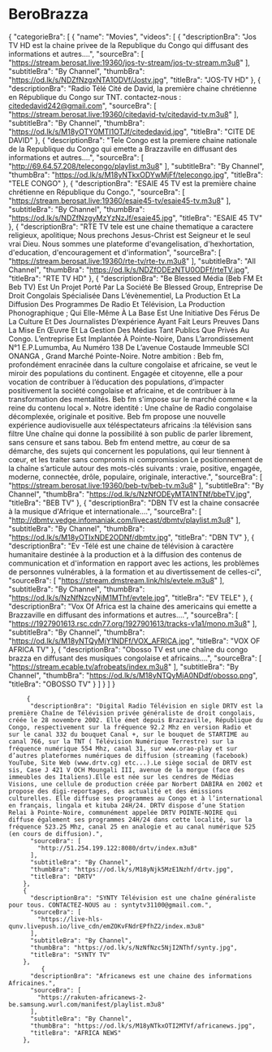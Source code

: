 # BeroBrazza
{
  "categorieBra": [
    {
      "name": "Movies",
      "videos": [
        {
          "descriptionBra": "Jos TV HD est la chaine privee de la Republique du Congo qui diffusant des informations et autres....",
          "sourceBra": [
            "https://stream.berosat.live:19360/jos-tv-stream/jos-tv-stream.m3u8"
          ],
          "subtitleBra": "By Channel",
          "thumbBra": "https://od.lk/s/NDZfNzgxNTA1ODVf/Jostv.jpg",
          "titleBra": "JOS-TV HD"
        },
        {
          "descriptionBra": "Radio Télé Cité de David, la première chaine chrétienne en République du Congo sur TNT. contactez-nous : citededavid242@gmail.com",
          "sourceBra": [
            "https://stream.berosat.live:19360/citedavid-tv/citedavid-tv.m3u8"
          ],
          "subtitleBra": "By Channel",
          "thumbBra": "https://od.lk/s/M18yOTY0MTI1OTJf/citededavid.jpg",
          "titleBra": "CITE DE DAVID"
        },
        {
          "descriptionBra": "Tele Congo est la premiere chaine nationale de la Republique du Congo qui emette a Brazzaville en diffusant des informations et autres....",
          "sourceBra": [
            "http://69.64.57.208/telecongo/playlist.m3u8"
          ],
          "subtitleBra": "By Channel",
          "thumbBra": "https://od.lk/s/M18yNTkxODYwMjFf/telecongo.jpg",
          "titleBra": "TELE CONGO"
        },
         {
          "descriptionBra": "ESAIE 45 TV est la première chaine chrétienne en République du Congo.",
          "sourceBra": [
            "https://stream.berosat.live:19360/esaie45-tv/esaie45-tv.m3u8"
          ],
          "subtitleBra": "By Channel",
          "thumbBra": "https://od.lk/s/NDZfNzgyMzYzNzJf/esaie45.jpg",
          "titleBra": "ESAIE 45 TV"
        },
         {
          "descriptionBra": "RTE TV tele est une chaine thematique a caractere religieux, apolitique; Nous prechons Jesus-Christ est Seigneur et le seul vrai Dieu. Nous sommes une plateforme d'evangelisation, d'hexhortation, d'education, d'encouragement et d'information",
          "sourceBra": [
            "https://stream.berosat.live:19360/rte-tv/rte-tv.m3u8"
          ],
          "subtitleBra": "All Channel",
          "thumbBra": "https://od.lk/s/NDZfODEzNTU0ODFf/rteTV.jpg",
          "titleBra": "RTE TV HD"
        },
        {
          "descriptionBra": "Be Blessed Média (Beb FM Et Beb TV) Est Un Projet Porté Par La Société Be Blessed Group, Entreprise De Droit Congolais Spécialisée Dans L’évènementiel, La Production Et La Diffusion Des Programmes De Radio Et Télévision, La Production Phonographique ; Qui Elle-Même À La Base Est Une Initiative Des Férus De La Culture Et Des Journalistes D’expérience Ayant Fait Leurs Preuves Dans La Mise En Œuvre Et La Gestion Des Médias Tant Publics Que Privés Au Congo. L’entreprise Est Implantée À Pointe-Noire, Dans L’arrondissement N°1 E.P.Lumumba, Au Numéro 138 De L’avenue Costaude Immeuble SCI ONANGA , Grand Marché Pointe-Noire. Notre ambition : Beb fm, profondément enracinée dans la culture congolaise et africaine, se veut le miroir des populations du continent. Engagée et citoyenne, elle a pour vocation de contribuer à l’éducation des populations, d’impacter positivement la société congolaise et africaine, et de contribuer à la transformation des mentalités. Beb fm s'impose sur le marché comme « la reine du contenu local ». Notre identité : Une chaîne de Radio congolaise décomplexée, originale et positive. Beb fm propose une nouvelle expérience audiovisuelle aux téléspectateurs africains :la télévision sans filtre Une chaîne qui donne la possibilité à son public de parler librement, sans censure et sans tabou. Beb fm entend mettre, au cœur de sa démarche, des sujets qui concernent les populations, qui leur tiennent à cœur, et les traiter sans compromis ni compromission Le positionnement de la chaîne s’articule autour des mots-clés suivants : vraie, positive, engagée, moderne, connectée, drôle, populaire, originale, interactive.",
          "sourceBra": [
            "https://stream.berosat.live:19360/beb-tv/beb-tv.m3u8"
          ],
          "subtitleBra": "By Channel",
          "thumbBra": "https://od.lk/s/NzNfODEyMTA1NTNf/bbeTV.jpg",
          "titleBra": "BEB TV"
        },
        {
          "descriptionBra": "DBN TV est la chaine consacrée à la musique d'Afrique et internationale....",
          "sourceBra": [
            "http://dbmtv.vedge.infomaniak.com/livecast/dbmtv/playlist.m3u8"
          ],
          "subtitleBra": "By Channel",
          "thumbBra": "https://od.lk/s/M18yOTIxNDE2ODNf/dbmtv.jpg",
          "titleBra": "DBN TV"
        },
        {
          "descriptionBra": "Ev -Télé est une chaine de télévision à caractère humanitaire destinée à la production et à la diffusion des contenus de communication et d'information en rapport avec les actions, les problèmes de personnes vulnérables, à la formation et au divertissement de celles-ci",
          "sourceBra": [
            "https://stream.dmstream.link/hls/evtele.m3u8"
          ],
          "subtitleBra": "By Channel",
          "thumbBra": "https://od.lk/s/NzNfNzcyNjM1MThf/evtele.jpg",
          "titleBra": "EV TELE"
        },
        {
          "descriptionBra": "Vox Of Africa est la chaine des americains qui emette a Brazzaville en diffusant des informations et autres....",
          "sourceBra": [
            "https://1927901613.rsc.cdn77.org/1927901613/tracks-v1a1/mono.m3u8"
          ],
          "subtitleBra": "By Channel",
          "thumbBra": "https://od.lk/s/M18yNTQyMjY1NDFf/VOX_AFRICA.jpg",
          "titleBra": "VOX OF AFRICA TV"
        },
        {
          "descriptionBra": "Obosso TV est une chaîne du congo brazza en diffusant des musiques congolaise et africains....",
          "sourceBra": [
            "https://stream.ecable.tv/afrobeats/index.m3u8"
          ],
          "subtitleBra": "By Channel",
          "thumbBra": "https://od.lk/s/M18yNTQyMjA0NDdf/obosso.png",
          "titleBra": "OBOSSO TV"
        }
      ]
    }
  ]
}

  
        
         {
          "descriptionBra": "Digital Radio Télévision en sigle DRTV est la première Chaîne de Télévision privée généraliste de droit congolais, créée le 28 novembre 2002. Elle émet depuis Brazzaville, République du Congo, respectivement sur la fréquence 92.2 Mhz en version Radio et sur le canal 332 du bouquet Canal +, sur le bouquet de STARTIME au canal 766, sur la TNT ( Télévision Numérique Terrestre) sur la fréquence numérique 554 Mhz, canal 31, sur www.orao-play et sur d’autres plateformes numériques de diffusion (streaming (facebook) YouTube, Site Web (www.drtv.cg) etc...).Le siège social de DRTV est sis, Case J 421 V OCH Moungali III, avenue de la morgue (face des immeubles des Italiens).Elle est née sur les cendres de Médias Visions, une cellule de production créée par Norbert DABIRA en 2002 et propose des digi-reportages, des actualité et des émissions culturelles. Elle diffuse ses programmes au Congo et à l’international en français, lingala et kituba 24H/24. DRTV dispose d’une Station Relai à Pointe-Noire, communément appelée DRTV POINTE-NOIRE qui diffuse également ses programmes 24H/24 dans cette localité, sur la fréquence 523.25 Mhz, canal 25 en analogie et au canal numérique 525 (en cours de diffusion).",
          "sourceBra": [
            "http://51.254.199.122:8080/drtv/index.m3u8"
          ],
          "subtitleBra": "By Channel",
          "thumbBra": "https://od.lk/s/M18yNjk5MzE1Nzhf/drtv.jpg",
          "titleBra": "DRTV"
        },
        {
          "descriptionBra": "SYNTY Télévision est une chaîne généraliste pour tous. CONTACTEZ-NOUS au : syntytv31100@gmail.com.",
          "sourceBra": [
            "https://live-hls-qunv.livepush.io/live_cdn/emZOKvFNdrEPfhZ2/index.m3u8"
          ],
          "subtitleBra": "By Channel",
          "thumbBra": "https://od.lk/s/NzNfNzc5NjI2NThf/synty.jpg",
          "titleBra": "SYNTY TV"
        },
             {
          "descriptionBra": "Africanews est une chaine des informations Africaines.",
          "sourceBra": [
            "https://rakuten-africanews-2-be.samsung.wurl.com/manifest/playlist.m3u8"
          ],
          "subtitleBra": "By Channel",
          "thumbBra": "https://od.lk/s/M18yNTkxOTI2MTVf/africanews.jpg",
          "titleBra": "AFRICA NEWS"
        },
